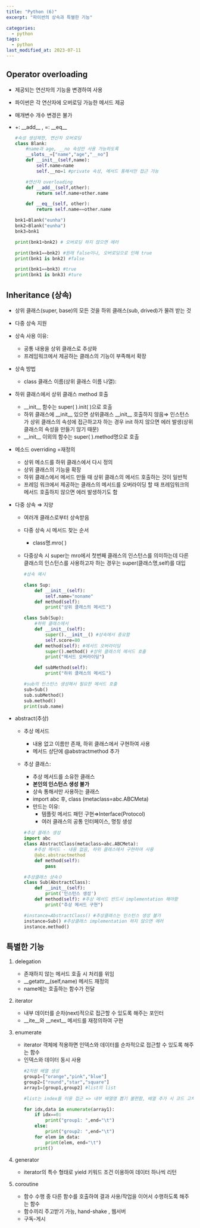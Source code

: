 ```yaml
---
title: "Python (6)"
excerpt: "파이썬의 상속과 특별한 기능"

categories:
  - python
tags:
  - python
last_modified_at: 2023-07-11
---
```


## Operator overloading ##

- 제공되는 연산자의 기능을 변경하여 사용
- 파이썬은 각 연산자에 오버로딩 가능한 메서드 제공
- 매개변수 개수 변경은 불가
- +: \_\_add\_\_ , =: \_\_eq\_\_

    ```python
    #속성 생성제한, 연산자 오버로딩
    class Blank:
        #name과 age, __no 속성만 사용 가능하도록
        __slots__=["name","age","__no"]
        def __init__(self,name):
            self.name=name
            self.__no=1 #private 속성, 메서드 통해서만 접근 가능

        #연산자 overloading
        def __add__(self,other):
            return self.name+other.name

        def __eq__(self, other):
            return self.name==other.name

    bnk1=Blank("eunha")
    bnk2=Blank("eunha")
    bnk3=bnk1

    print(bnk1+bnk2) # 오버로딩 하지 않으면 에러

    print(bnk1==bnk2) #원래 false이나, 오버로딩으로 인해 true
    print(bnk1 is bnk2) #false

    print(bnk1==bnk3) #true
    print(bnk1 is bnk3) #ture    

    ```

## Inheritance (상속) ##
- 상위 클래스(super, base)의 모든 것을 하위 클래스(sub, drived)가 물려 받는 것
- 다중 상속 지원
- 상속 사용 이유:
    - 공통 내용을 상위 클래스로 추상화
    - 프레임워크에서 제공하는 클래스의 기능이 부족해서 확장
- 상속 방법
    - class 클래스 이름(상위 클래스 이름 나열):
- 하위 클래스에서 상위 클래스 method 호출
    - \_\_init\_\_ 함수는 super( ).init( )으로 호출
    - 하위 클래스에 \_\_init\_\_ 있으면 상위클래스 \_\_init\_\_ 호출하지 않음⇒ 인스턴스가 상위 클래스의 속성에 접근하고자 하는 경우 init 하지 않으면 에러 발생(상위 클래스의 속성을 만들기 않기 때문)
    - \_\_init\_\_ 이외의 함수는 super( ).method명으로 호출
- 메소드 overriding =재정의
    - 상위 메소드를 하위 클래스에서 다시 정의
    - 상위 클래스의 기능을 확장
    - 하위 클래스에서 메서드 만들 때 상위 클래스의 메서드 호출하는 것이 일반적
    - 프레임 워크에서 제공하는 클래스의 메서드를 오버라이딩 할 때 프레임워크의 메서드 호출하지 않으면 에러 발생하기도 함
- 다중 상속 ⇒ 지양
    - 여러개 클래스로부터 상속받음
    - 다중 상속 시 메서드 찾는 순서
        - class명.mro( )
    - 다중상속 시  super는 mro에서 첫번째 클래스의 인스턴스를 의미하는데 다른 클래스의 인스턴스를 사용하고자 하는 경우는 super(클래스명,self)를 대입

        ```python
        #상속 예시

        class Sup:
            def __init__(self):
                self.name="noname"
            def method(self):
                print("상위 클래스의 메서드")

        class Sub(Sup):
            #하위 클래스에서
            def __init__(self):
                super().__init__() #상속에서 중요함
                self.score=80
            def method(self): #메서드 오버라이딩
                super().method() #상위 클래스의 메서드 호출
                print("메서드 오버라이딩")

            def subMethod(self):
                print("하위 클래스의 메서드")

        #sub의 인스턴스 생성해서 필요한 메서드 호출
        sub=Sub()
        sub.subMethod()
        sub.method()
        print(sub.name)
        ```

- abstract(추상)
    - 추상 메서드
        - 내용 없고 이름만 존재, 하위 클래스에서 구현하여 사용
        - 메서드 상단에 @abstractmethod 추가
    - 추상 클래스:
        - 추상 메서드를 소유한 클래스
        - **본인의 인스턴스 생성 불가**
        - 상속 통해서만 사용하는 클래스
        - import abc 후, class (metaclass=abc.ABCMeta)
        - 만드는 이유:
            - 템플릿 메서드 패턴 구현⇒Interface(Protocol)
            - 여러 클래스의 공통 인터페이스, 명칭 생성

        ```python
        #추상 클래스 생성
        import abc
        class AbstractClass(metaclass=abc.ABCMeta):
            #추상 메서드 - 내용 없음, 하위 클래스에서 구현하여 사용
            @abc.abstractmethod
            def method(self):
                pass

        #추상클래스 상속０
        class Sub(AbstractClass):
            def __init__(self):
                print('인스턴스 생성')
            def method(self): #추상 메서드 반드시 implementation 해야함
                print("추상 메서드 구현")

        #instance=AbstractClass() #추상클래스는 인스턴스 생성 불가
        instance=Sub() #추상클래스 implementation 하지 않으면 에러
        instance.method()
        ```

## 특별한 기능 ##

1. delegation
    - 존재하지 않는 메서드 호출 시 처리를 위임
    - \_\_getattr\_\_(self,name) 메서드 재정의
    - name에는 호출하는 함수가 전달
2. iterator
    - 내부 데이터를 순차(next)적으로 접근할 수 있도록 해주는 포인터
    - \_\_ite\_\_와 \_\_next\_\_ 메서드를 재정의하여 구현
3. enumerate
    - iterator 객체에 적용하면 인덱스와 데이터를 순차적으로 접근할 수 있도록 해주는 함수
    - 인덱스와 데이터 동시 사용
        ```python
        #2차원 배열 생성
        group1=["orange","pink","blue"]
        group2=["round","star","square"]      
        array1=[group1,group2] #list의 list
        
        #list는 index를 이용 접근 => 내부 배열명 뽑기 불편함, 배열 추가 시 코드 고쳐야 함

        for idx,data in enumerate(array1):
            if idx==0:
                print("group1: ",end="\t")
            else:
                print("group2: ",end="\t")
            for elem in data:
                print(elem, end="\t")
            print()
        ```
    
4. generator
    - iterator의 특수 형태로 yield 키워드 조건 이용하여 데이터 하나씩 리턴
5. coroutine
    - 함수 수행 중 다른 함수를 호출하여 결과 사용/작업을 이어서 수행하도록 해주는 함수
    - 함수끼리 주고받기 가능, hand-shake , 웹서버
    - 구독-게시
